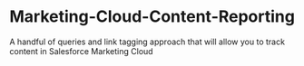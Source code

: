 # Marketing-Cloud-Content-Reporting
A handful of queries and link tagging approach that will allow you to track content in Salesforce Marketing Cloud

